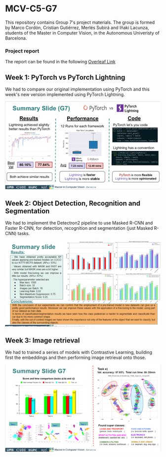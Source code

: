 # MCV-C5-G7
This repository contains Group 7's project materials. The group is formed by Marco Cordón, Cristian Gutiérrez, Merlés Subirá and Iñaki Lacunza, students of the Master in Computer Vision, in the Autonomous Univeristy of Barcelona.

### Project report
The report can be found in the following [Overleaf Link](https://www.overleaf.com/read/vzbjrtyjtqyw#2606f7 'Overleaf link')

## Week 1: PyTorch vs PyTorch Lightning
We had to compare our original implementation using PyTorch and this week's new version implemented using PyTorch Lightning.

![summaryslide W1](https://github.com/inakiLakunza/MCV-C5-G7/blob/main/W1/summary_slide_g7_w1.jpg)

## Week 2: Object Detection, Recognition and Segmentation
We had to implement the Detectron2 pipeline to use Masked R-CNN and Faster R-CNN, for detection, recognition and segmentation (just Masked R-CNN) tasks.

![summaryslide W2](https://github.com/inakiLakunza/MCV-C5-G7/blob/main/W2/summary_slide_G7_W2.png)


## Week 3: Image retrieval
We had to trained a series of models with Contrastive Learning,  building first the embeddings and then performing image retrieval onto those.

![summaryslide W3](https://github.com/inakiLakunza/MCV-C5-G7/blob/main/W3/summary_slide_G7_W3.png)


